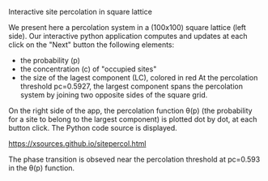 
Interactive site percolation in square lattice

We present here a percolation system in a (100x100) square lattice (left side). Our interactive python application computes and updates at each click on the "Next" button the following elements:
- the probability (p)
- the concentration (c) of "occupied sites"
- the size of the lagest component (LC), colored in red
At the percolation threshold pc=0.5927, the largest component spans the percolation system by joining two opposite sides of the square grid.

On the right side of the app, the percolation function θ(p) (the probability for a site to belong to the largest component) is plotted dot by dot, at each button click. 
The Python code source is displayed.

https://xsources.github.io/sitepercol.html

The phase transition is obseved near the percolation threshold at pc=0.593 in the  θ(p) function.
